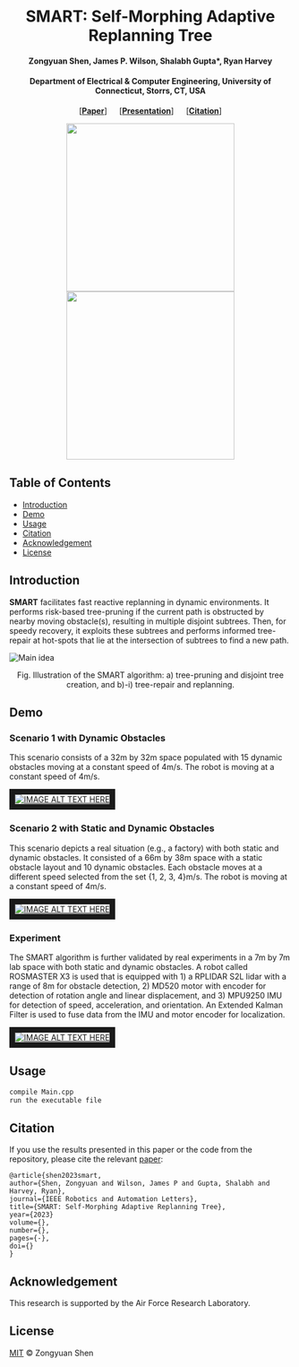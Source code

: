 <h1 align="center">SMART: Self-Morphing Adaptive Replanning Tree</h1>
<h4 align="center">Zongyuan Shen, James P. Wilson, Shalabh Gupta*, Ryan Harvey</h4>
<h4 align="center">Department of Electrical & Computer Engineering, University of Connecticut, Storrs, CT, USA</h4>

<p align="center"> [<b><a href="https://arxiv.org/abs/2305.06487">Paper</a></b>] &emsp; [<b><a href="https://docs.google.com/viewer?url=https://raw.githubusercontent.com/degoes-consulting/lambdaconf-2015/master/speakers/jdegoes/intro-purescript/presentation.pdf">Presentation</a></b>] &emsp; [<b><a href="#citation">Citation</a></b>] </p>

<p align="center">
  <img src="https://github.com/ZongyuanShen/SMART/assets/136994172/6cea5b3a-17dd-47f3-a148-377b6d145881" width = "300" height = "300"/>
  <img src="https://github.com/ZongyuanShen/SMART/assets/136994172/6cea5b3a-17dd-47f3-a148-377b6d145881" width = "300" height = "300"/>
</p>

## Table of Contents

- [Introduction](#Introduction)
- [Demo](#Demo)
- [Usage](#usage)
- [Citation](#Citation)
- [Acknowledgement](#Acknowledgement)
- [License](#license)

## Introduction 
**SMART** facilitates fast reactive replanning in dynamic environments. It performs risk-based tree-pruning if the current path is obstructed by nearby moving obstacle(s), resulting in multiple disjoint subtrees. Then, for speedy recovery, it exploits these subtrees and performs informed tree-repair at hot-spots that lie at the intersection of subtrees to find a new path.

![Main idea](https://github.com/ZongyuanShen/SMART/assets/136994172/e68db789-7cf1-4b97-bb22-eb7e0b036c44)

<p align="center">
Fig. Illustration of the SMART algorithm: a) tree-pruning and disjoint tree creation, and b)-i) tree-repair and replanning.
</p>

## Demo 
### Scenario 1 with Dynamic Obstacles
This scenario consists of a 32m by 32m space populated with 15 dynamic obstacles moving at a constant speed of 4m/s. The robot is moving at a constant speed of 4m/s.

<a href="http://www.youtube.com/watch?feature=player_embedded&v=Xb0yWwwN0SE
" target="_blank"><img src="http://img.youtube.com/vi/Xb0yWwwN0SE/mqdefault.jpg" 
alt="IMAGE ALT TEXT HERE"  border="10" /></a>

### Scenario 2 with Static and Dynamic Obstacles
This scenario depicts a real situation (e.g., a factory) with both static and dynamic obstacles. It consisted of a 66m by 38m space with a static obstacle layout and 10 dynamic obstacles. Each obstacle moves at a different speed selected from the set {1, 2, 3, 4}m/s. The robot is moving at a constant speed of 4m/s.

<a href="http://www.youtube.com/watch?feature=player_embedded&v=Xb0yWwwN0SE
" target="_blank"><img src="http://img.youtube.com/vi/Xb0yWwwN0SE/mqdefault.jpg" 
alt="IMAGE ALT TEXT HERE"  border="10" /></a>

### Experiment
The SMART algorithm is further validated by real experiments in a 7m by 7m lab space with both static and dynamic obstacles. A robot called ROSMASTER X3 is used that is equipped with 1) a RPLIDAR S2L lidar with a range of 8m for obstacle detection, 2) MD520 motor with encoder for detection of rotation angle and linear displacement, and 3) MPU9250 IMU for detection of speed, acceleration, and orientation. An Extended Kalman Filter is used to fuse data from the IMU and motor encoder for localization.

<a href="http://www.youtube.com/watch?feature=player_embedded&v=Xb0yWwwN0SE
" target="_blank"><img src="http://img.youtube.com/vi/Xb0yWwwN0SE/mqdefault.jpg" 
alt="IMAGE ALT TEXT HERE"  border="10" /></a>

## Usage

```sh
compile Main.cpp
run the executable file
```

## Citation

If you use the results presented in this paper or the code from the repository, please cite the relevant [paper](https://arxiv.org/abs/2305.06487):
```
@article{shen2023smart,
author={Shen, Zongyuan and Wilson, James P and Gupta, Shalabh and Harvey, Ryan},
journal={IEEE Robotics and Automation Letters},
title={SMART: Self-Morphing Adaptive Replanning Tree},
year={2023}
volume={},
number={},
pages={-},
doi={}
}
```

## Acknowledgement
This research is supported by the Air Force Research Laboratory.

## License

[MIT](LICENSE) © Zongyuan Shen
